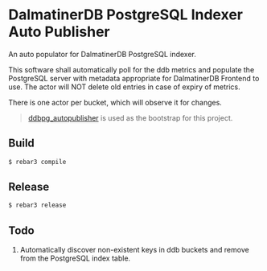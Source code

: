 # DalmatinerDB PostgreSQL Indexer Auto Publisher

An auto populator for DalmatinerDB PostgreSQL indexer.

This software shall automatically poll for the ddb metrics
and populate the PostgreSQL server with metadata appropriate
for DalmatinerDB Frontend to use. The actor will NOT delete
old entries in case of expiry of metrics.

There is one actor per bucket, which will observe it for
changes.

> [ddbpg_autopublisher](https://github.com/dalmatinerdb/ddbpg_autopublisher) is used
> as the bootstrap for this project.

Build
-----

```bash
$ rebar3 compile
```

Release
-------

```bash
$ rebar3 release
```

Todo
----

1. Automatically discover non-existent keys in ddb buckets and remove
   from the PostgreSQL index table.


